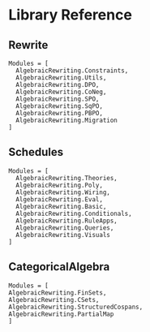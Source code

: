 # Library Reference

## Rewrite

```@autodocs
Modules = [
  AlgebraicRewriting.Constraints,
  AlgebraicRewriting.Utils,
  AlgebraicRewriting.DPO,
  AlgebraicRewriting.CoNeg,
  AlgebraicRewriting.SPO,
  AlgebraicRewriting.SqPO,
  AlgebraicRewriting.PBPO,
  AlgebraicRewriting.Migration
]
```

## Schedules

```@autodocs
Modules = [
  AlgebraicRewriting.Theories,
  AlgebraicRewriting.Poly,
  AlgebraicRewriting.Wiring,
  AlgebraicRewriting.Eval,
  AlgebraicRewriting.Basic,
  AlgebraicRewriting.Conditionals,
  AlgebraicRewriting.RuleApps,
  AlgebraicRewriting.Queries,
  AlgebraicRewriting.Visuals
]
```

## CategoricalAlgebra

```@autodocs
Modules = [
AlgebraicRewriting.FinSets,
AlgebraicRewriting.CSets,
AlgebraicRewriting.StructuredCospans,
AlgebraicRewriting.PartialMap
]
```
